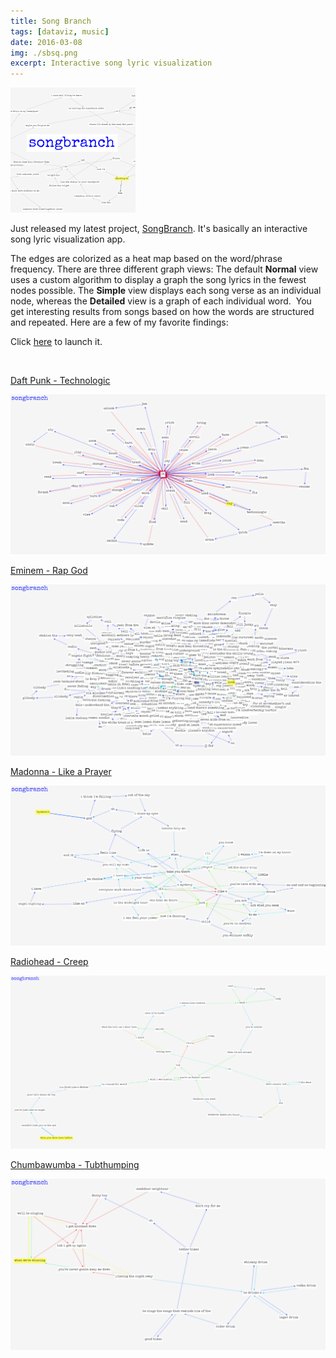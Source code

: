 ```yaml
---
title: Song Branch
tags: [dataviz, music]
date: 2016-03-08
img: ./sbsq.png
excerpt: Interactive song lyric visualization
---
```


<img class="aligncenter" src="./sbsq.png" alt="" />

Just released my latest project, [SongBranch](https://songbranch.herokuapp.com/). It's basically an interactive song lyric
visualization app.

The edges are colorized as a heat map based on the word/phrase frequency. There are three different
graph views: The default **Normal** view uses a custom algorithm to display a graph the song lyrics in the fewest nodes
possible. The **Simple** view displays each song verse as an individual node, whereas the **Detailed** view is a graph of each individual word.  You get interesting results from songs based on how the words are structured and repeated. Here are a few of my favorite findings:

Click [here](https://songbranch.herokuapp.com/) to launch it.

<br>

[Daft Punk - Technologic](https://songbranch.herokuapp.com/?artistName=daft+punk&songTitle=technologic)

![daftpunk](sb_daftpunk_technologic.png)

[Eminem - Rap God](https://songbranch.herokuapp.com/?artistName=eminem&songTitle=rap+god)

![eminem](sb_eminem_rapgod-1024x556.png)

[Madonna - Like a Prayer](https://songbranch.herokuapp.com/?artistName=madonna&songTitle=like+a+prayer)

![madonna](sb_madonnalikeaprayer-1024x521.png)

[Radiohead - Creep](https://songbranch.herokuapp.com/?artistName=radiohead&songTitle=creep)

![radiohead](sb_radioheadcreep-1024x563.png)

[Chumbawumba - Tubthumping](https://songbranch.herokuapp.com/?artistName=chumbawumba&songTitle=tubthumping)

![chumbawumba](sb_chumbawumba-1024x556.png)
